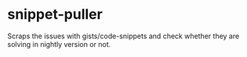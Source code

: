 # snippet-puller
Scraps the issues with gists/code-snippets and check whether they are solving in nightly version or not.
